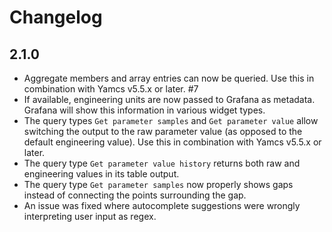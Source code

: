 # Changelog

## 2.1.0

- Aggregate members and array entries can now be queried. Use this in combination with Yamcs v5.5.x or later. #7
- If available, engineering units are now passed to Grafana as metadata. Grafana will show this information in various widget types.
- The query types `Get parameter samples` and `Get parameter value` allow switching the output to the raw parameter value (as opposed to the default engineering value). Use this in combination with Yamcs v5.5.x or later.
- The query type `Get parameter value history` returns both raw and engineering values in its table output.
- The query type `Get parameter samples` now properly shows gaps instead of connecting the points surrounding the gap.
- An issue was fixed where autocomplete suggestions were wrongly interpreting user input as regex.
